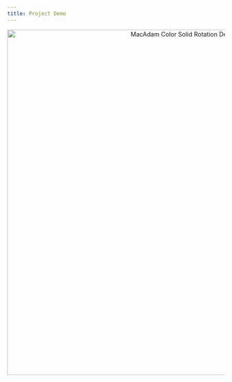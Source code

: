 ```yaml
---
title: Project Demo
---
```


<!-- Centered, responsive GIF on the page -->
<p align="center">
  <img 
    src="{{ '/GIF/rosch_macadam_colour_solid_rotation_opacity10.gif' | relative_url }}" 
    alt="MacAdam Color Solid Rotation Demo" 
    style="max-width: 100%; height: auto; width: 800px;"
 